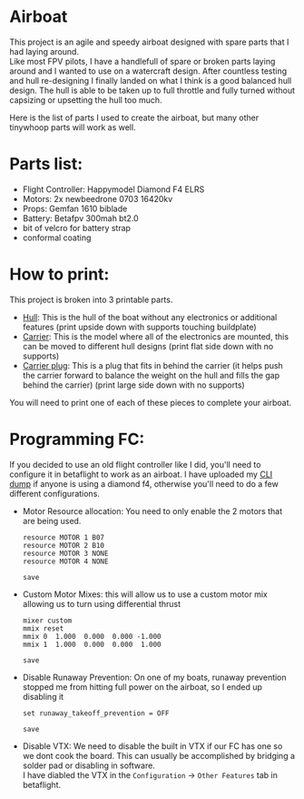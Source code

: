 Airboat
=======
This project is an agile and speedy airboat designed with spare parts that I had laying around.  
Like most FPV pilots, I have a handlefull of spare or broken parts laying around and I wanted to use on a watercraft design.
After countless testing and hull re-designing I finally landed on what I think is a good balanced hull design.
The hull is able to be taken up to full throttle and fully turned without capsizing or upsetting the hull too much.  
  
Here is the list of parts I used to create the airboat, but many other tinywhoop parts will work as well.

Parts list:
===========
- Flight Controller: Happymodel Diamond F4 ELRS
- Motors: 2x newbeedrone 0703 16420kv
- Props: Gemfan 1610 biblade
- Battery: Betafpv 300mah bt2.0
- bit of velcro for battery strap
- conformal coating

How to print:
=============
This project is broken into 3 printable parts.
- [Hull](airboat_design/airboat_neo_hull.stl): This is the hull of the boat without any electronics or additional features (print upside down with supports touching buildplate)
- [Carrier](airboat_design/carrier.stl): This is the model where all of the electronics are mounted, this can be moved to different hull designs (print flat side down with no supports)
- [Carrier plug](airboat_design/airboat_carrier_plug.stl): This is a plug that fits in behind the carrier (it helps push the carrier forward to balance the weight on the hull and fills the gap behind the carrier) (print large side down with no supports)

You will need to print one of each of these pieces to complete your airboat.

Programming FC:
===============
If you decided to use an old flight controller like I did, you'll need to configure it in betaflight to work as an airboat.
I have uploaded my [CLI dump](cli_dump/BF_airboat_diamondf4_dump.txt) if anyone is using a diamond f4, otherwise you'll need to do a few different configurations.

- Motor Resource allocation: You need to only enable the 2 motors that are being used.
  ```
  resource MOTOR 1 B07
  resource MOTOR 2 B10
  resource MOTOR 3 NONE
  resource MOTOR 4 NONE
  
  save
  ```

- Custom Motor Mixes: this will allow us to use a custom motor mix allowing us to turn using differential thrust
  ```
  mixer custom
  mmix reset
  mmix 0  1.000  0.000  0.000 -1.000
  mmix 1  1.000  0.000  0.000  1.000
  
  save
  ```

- Disable Runaway Prevention: On one of my boats, runaway prevention stopped me from hitting full power on the airboat, so I ended up disabling it
  ```
  set runaway_takeoff_prevention = OFF
  
  save
  ```

- Disable VTX: We need to disable the built in VTX if our FC has one so we dont cook the board. This can usually be accomplished by bridging a solder pad or disabling in software.  
  I have diabled the VTX in the `Configuration` -> `Other Features` tab in betaflight.
